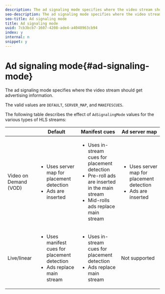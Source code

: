 ```yaml
---
description: The ad signaling mode specifies where the video stream should get advertising information.
seo-description: The ad signaling mode specifies where the video stream should get advertising information.
seo-title: Ad signaling mode
title: Ad signaling mode
uuid: 7cb3bcb7-1607-4208-ade4-a4048963cb94
index: y
internal: n
snippet: y
---
```


# Ad signaling mode{#ad-signaling-mode}

The ad signaling mode specifies where the video stream should get advertising information.

The valid values are `DEFAULT`, `SERVER_MAP`, and `MANIFESCUES`.

The following table describes the effect of `AdSignalingMode` values for the various types of HLS streams:  

<table frame="all" colsep="1" rowsep="1" id="table_AdSignalingMode"> 
 <thead> 
  <tr rowsep="1"> 
   <th colname="1" class="entry"> </th> 
   <th colname="2" class="entry"> Default </th> 
   <th colname="3" class="entry"> Manifest cues </th> 
   <th colname="4" class="entry"> Ad server map </th> 
  </tr> 
 </thead>
 <tbody> 
  <tr rowsep="1"> 
   <td colname="1"> Video on Demand (VOD) </td> 
   <td colname="2"> 
    <ul id="ul_E79DA79107364D0D8B46A1859CA75B5C"> 
     <li id="li_B259ED87743F463095071F58DC840E39"> Uses server map for placement detection </li> 
     <li id="li_8957E4151466467BA6C954E5010E34EA"> Ads are inserted </li> 
    </ul> </td> 
   <td colname="3"> 
    <ul id="ul_D462C76717D94DE09915BDF6E9B3FB68"> 
     <li id="li_FB46108F4AD9457D99D2618ABEF7DBD1"> Uses in-stream cues for placement detection </li> 
     <li id="li_C3F7FBB98F524CEF97D17318C292E9EA"> Pre-roll ads are inserted in the main stream </li> 
     <li id="li_A56E1545F84840DFA6D065DA60E98C31"> Mid-rolls ads replace main stream </li> 
    </ul> </td> 
   <td colname="4"> 
    <ul id="ul_F10192B1B6F745CBB0D4C1A6D52A57B4"> 
     <li id="li_2ADACF71FA5F4A08A00A3399F5593420"> Uses server map for placement detection </li> 
     <li id="li_1201085B9C554A4BBD471E7EB2E363AC"> Ads are inserted </li> 
    </ul> </td> 
  </tr> 
  <tr rowsep="0"> 
   <td colname="1"> Live/linear </td> 
   <td colname="2"> 
    <ul id="ul_82AAC9EE056F49E999F809536A96C2F8"> 
     <li id="li_73BAD2BAA95F4592808B77F8DA436237"> Uses manifest cues for placement detection </li> 
     <li id="li_A97B6F61078D4149A984B2412021E103"> Ads replace main stream </li> 
    </ul> </td> 
   <td colname="3"> 
    <ul id="ul_CAED2D4F46334D76AE025482881BF843"> 
     <li id="li_A8023845A037482DBFDEF7EF247FECFD"> Uses in-stream cues for placement detection </li> 
     <li id="li_62A3CDAD249344EB89043B2AE0F4D7FF"> Ads replace main stream </li> 
    </ul> </td> 
   <td colname="4"> Not supported </td> 
  </tr> 
 </tbody> 
</table>

